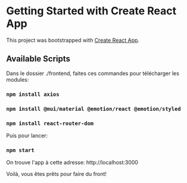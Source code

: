# Getting Started with Create React App

This project was bootstrapped with [Create React App](https://github.com/facebook/create-react-app).

## Available Scripts

Dans le dossier ./frontend, faites ces commandes pour télécharger les modules:

### `npm install axios`
### `npm install @mui/material @emotion/react @emotion/styled`
### `npm install react-router-dom`

Puis pour lancer:

### `npm start`

On trouve l'app à cette adresse: http://localhost:3000

Voilà, vous êtes prêts pour faire du front!